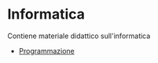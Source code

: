 # Informatica

Contiene materiale didattico sull'informatica

- [Programmazione](programmazione/README.md)


